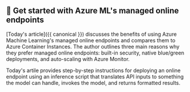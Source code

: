 ## 🚌 Get started with Azure ML's managed online endpoints

[Today's article]({{ canonical }}) discusses the benefits of using Azure Machine Learning's managed online endpoints and compares them to Azure Container Instances. The author outlines three main reasons why they prefer managed online endpoints: built-in security, native blue/green deployments, and auto-scaling with Azure Monitor.

Today's artile provides step-by-step instructions for deploying an online endpoint using an inference script that translates API inputs to something the model can handle, invokes the model, and returns formatted results. 
